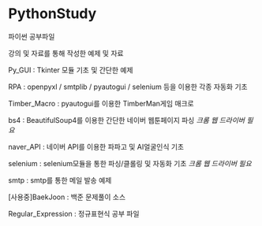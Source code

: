 # PythonStudy
파이썬 공부파일

강의 및 자료를 통해 작성한 예제 및 자료

Py_GUI : Tkinter 모듈 기초 및 간단한 예제

RPA : openpyxl  / smtplib / pyautogui / selenium 등을 이용한 각종 자동화 기초

Timber_Macro : pyautogui를 이용한 TimberMan게임 매크로

bs4 : BeautifulSoup4를 이용한 간단한 네이버 웹툰페이지 파싱 *크롬 웹 드라이버 필요*

naver_API : 네이버 API를 이용한 파파고 및 AI얼굴인식 기초

selenium : selenium모듈을 통한 파싱/클롤링 및 자동화 기초  *크롬 웹 드라이버 필요*

smtp : smtp를 통한 메일 발송 예제

[사용중]BaekJoon : 백준 문제풀이 소스

Regular_Expression : 정규표현식 공부 파일
